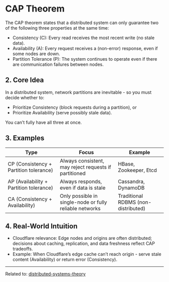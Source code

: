 # CAP Theorem
The CAP theorem states that a distributed system can only guarantee two of the following three properties at the same time:

* Consistency (C): Every read receives the most recent write (no stale data).
* Availability (A): Every request receives a (non-error) response, even if some nodes are down.
* Partition Tolerance (P): The system continues to operate even if there are communication failures between nodes.

## 2. Core Idea

In a distributed system, network partitions are inevitable - so you must decide whether to:

* Prioritize Consistency (block requests during a partition), or
* Prioritize Availability (serve possibly stale data).

You can’t fully have all three at once.


## 3. Examples

| Type                                        | Focus                                                   | Example                             |
| ------------------------------------------- | ------------------------------------------------------- | ----------------------------------- |
| CP (Consistency + Partition tolerance)  | Always consistent, may reject requests if partitioned   | HBase, Zookeeper, Etcd              |
| AP (Availability + Partition tolerance) | Always responds, even if data is stale                  | Cassandra, DynamoDB                 |
| CA (Consistency + Availability)         | Only possible in single-node or fully reliable networks | Traditional RDBMS (non-distributed) |


## 4. Real-World Intuition

* Cloudflare relevance: Edge nodes and origins are often distributed; decisions about caching, replication, and data freshness reflect CAP tradeoffs.
* Example: When Cloudflare’s edge cache can’t reach origin - serve stale content (Availability) or return error (Consistency).


<hr>

Related to: [distributed-systems-theory](distributed-systems-theory.md)